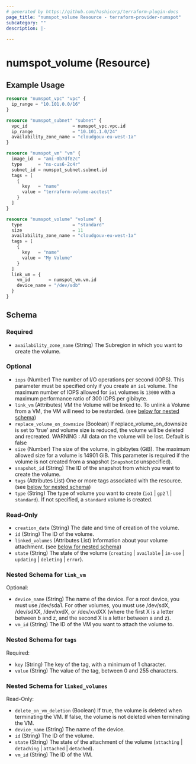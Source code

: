 ```yaml
---
# generated by https://github.com/hashicorp/terraform-plugin-docs
page_title: "numspot_volume Resource - terraform-provider-numspot"
subcategory: ""
description: |-
  
---
```


# numspot_volume (Resource)



## Example Usage

```terraform
resource "numspot_vpc" "vpc" {
  ip_range = "10.101.0.0/16"
}

resource "numspot_subnet" "subnet" {
  vpc_id                 = numspot_vpc.vpc.id
  ip_range               = "10.101.1.0/24"
  availability_zone_name = "cloudgouv-eu-west-1a"
}

resource "numspot_vm" "vm" {
  image_id  = "ami-0b7df82c"
  type      = "ns-cus6-2c4r"
  subnet_id = numspot_subnet.subnet.id
  tags = [
    {
      key   = "name"
      value = "terraform-volume-acctest"
    }
  ]
}

resource "numspot_volume" "volume" {
  type                   = "standard"
  size                   = 11
  availability_zone_name = "cloudgouv-eu-west-1a"
  tags = [
    {
      key   = "name"
      value = "My Volume"
    }
  ]
  link_vm = {
    vm_id       = numspot_vm.vm.id
    device_name = "/dev/sdb"
  }
}
```

<!-- schema generated by tfplugindocs -->
## Schema

### Required

- `availability_zone_name` (String) The Subregion in which you want to create the volume.

### Optional

- `iops` (Number) The number of I/O operations per second (IOPS). This parameter must be specified only if you create an `io1` volume. The maximum number of IOPS allowed for `io1` volumes is `13000` with a maximum performance ratio of 300 IOPS per gibibyte.
- `link_vm` (Attributes) VM the Volume will be linked to. To unlink a Volume from a VM, the VM will need to be restarded. (see [below for nested schema](#nestedatt--link_vm))
- `replace_volume_on_downsize` (Boolean) If replace_volume_on_downsize is set to 'true' and volume size is reduced, the volume will be deleted and recreated.  WARNING : All data on the volume will be lost. Default is false
- `size` (Number) The size of the volume, in gibibytes (GiB). The maximum allowed size for a volume is 14901 GiB. This parameter is required if the volume is not created from a snapshot (`SnapshotId` unspecified).
- `snapshot_id` (String) The ID of the snapshot from which you want to create the volume.
- `tags` (Attributes List) One or more tags associated with the resource. (see [below for nested schema](#nestedatt--tags))
- `type` (String) The type of volume you want to create (`io1` \| `gp2` \ | `standard`). If not specified, a `standard` volume is created.<br />

### Read-Only

- `creation_date` (String) The date and time of creation of the volume.
- `id` (String) The ID of the volume.
- `linked_volumes` (Attributes List) Information about your volume attachment. (see [below for nested schema](#nestedatt--linked_volumes))
- `state` (String) The state of the volume (`creating` \| `available` \| `in-use` \| `updating` \| `deleting` \| `error`).

<a id="nestedatt--link_vm"></a>
### Nested Schema for `link_vm`

Optional:

- `device_name` (String) The name of the device. For a root device, you must use /dev/sda1. For other volumes, you must use /dev/sdX, /dev/sdXX, /dev/xvdX, or /dev/xvdXX (where the first X is a letter between b and z, and the second X is a letter between a and z).
- `vm_id` (String) The ID of the VM you want to attach the volume to.


<a id="nestedatt--tags"></a>
### Nested Schema for `tags`

Required:

- `key` (String) The key of the tag, with a minimum of 1 character.
- `value` (String) The value of the tag, between 0 and 255 characters.


<a id="nestedatt--linked_volumes"></a>
### Nested Schema for `linked_volumes`

Read-Only:

- `delete_on_vm_deletion` (Boolean) If true, the volume is deleted when terminating the VM. If false, the volume is not deleted when terminating the VM.
- `device_name` (String) The name of the device.
- `id` (String) The ID of the volume.
- `state` (String) The state of the attachment of the volume (`attaching` \| `detaching` \| `attached` \| `detached`).
- `vm_id` (String) The ID of the VM.
